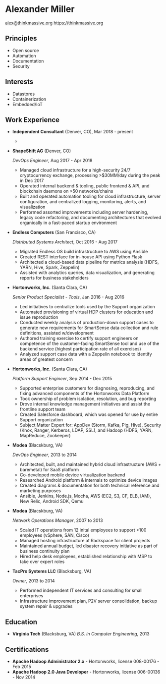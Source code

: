 Alexander Miller
==============

<alex@thinkmassive.org>
<https://thinkmassive.org>

Principles
--------------
- Open source
- Automation
- Documentation
- Security

Interests
--------------
- Datastores
- Containerization
- Embedded/IoT

Work Experience
-------------
*   **Independent Consultant** (Denver, CO), Mar 2018 - present

    - 

*   **ShapeShift AG** (Denver, CO)

    *DevOps Engineer*, Aug 2017 - Apr 2018

    - Managed cloud infrastructure for a high-security 24/7 cryptocurrency exchange, processing &gt;$30MM/day during the peak in Dec 2017
    - Operated internal backend & tooling, public frontend & API, and blockchain daemons on >50 networks/chains
    - Built and operated automation tooling for cloud infrastructure, server configuration, and centralized logging, monitoring, alerts, and visualization
    - Performed assorted improvements including server hardening, legacy code refactoring, and documenting architectures that evolved organically in a fast-paced startup environment

*   **Endless Computers** (San Francisco, CA)
    
    *Distributed Systems Architect*, Oct 2016 - Aug 2017

    - Migrated Endless OS build infrastructure to AWS using Ansible
    - Created REST interface for in-house API using Python Flask
    - Architected a cloud-based data pipeline for metrics analysis (HDFS, YARN, Hive, Spark, Zeppelin)
    - Assisted with analytics queries, data visualization, and generating reports for business stakeholders

*   **Hortonworks, Inc.** (Santa Clara, CA)

    *Senior Product Specialist - Tools*, Jan 2016 - Aug 2016

    - Led initiatives to centralize tools used by the Support organization
    - Automated provisioning of virtual HDP clusters for education and issue reproduction
    - Conducted weekly analysis of production-down support cases to generate new requirements for SmartSense data collection and rule definitions, assisted w/development
    - Authored training exercise to certify support engineers on competence of the customer-facing SmartSense tool and use of the backend service (highest participation rate of all exercises)
    - Analyzed support case data with a Zeppelin notebook to identify areas of greatest concern

*   **Hortonworks, Inc.** (Santa Clara, CA)

    *Platform Support Engineer*, Sep 2014 - Dec 2015

    - Supported enterprise customers for diagnosing, reproducing, and fixing advanced components of the Hortonworks Data Platform
    - Took ownership of problem isolation, resolution, and bug reporting
    - Drove internal knowledge management initiatives and assist the frontline support team
    - Created Salesforce dashboard, which was opened for use by entire Support organization
    - Subject Matter Expert for: AppDev (Storm, Kafka, Pig, Hive), Security (Knox, Ranger, Kerberos, LDAP, SSL), and Hadoop (HDFS, YARN, MapReduce, Zookeeper)

*   **Modea** (Blacskburg, VA)

    *DevOps Engineer*, 2013 to 2014

    - Architected, built, and maintained hybrid cloud infrastructure (AWS + baremetal) for SaaS platform
    - Co-developed mobile device virtualization backend
    - Researched Android platform & internals to optimize device images
    - Created diagrams & documentation for both technical reference and marketing purposes
    - Ansible, Jenkins, Node.js, Mocha, AWS (EC2, S3, CF, ELB, IAM), New Relic, Android SDK, Qemu
 
*   **Modea** (Blacskburg, VA)

    *Network Operations Manager*, 2007 to 2013

    - Scaled IT operations from 12 inital employees to support >100 employees (vSphere, SAN, Cisco)
    - Managed hosting infrastructure at Rackspace for client projects
    - Maintained annual budget, led disaster recovery initiative as part of business continuity plan
    - Hired help desk employees, established relationship with MSP to take over expert roles

*   **TacPro Systems LLC** (Blacksburg, VA)

    *Owner*, 2013 to 2014

    - Performed independent IT services and consulting for small enterprises
    - Infrastructure improvement plan, P2V server consolidation, backup system repair & upgrades


Education
-----------
*   **Virginia Tech** (Blacksburg, VA)
    *B.S. in Computer Engineering*, 2013


Certifications
----------------
  - **Apache Hadoop Administrator 2.x** - Hortonworks, license 008-00176 - Feb 2015
  - **Apache Hadoop 2.0 Java Developer** - Hortonworks, license 006-00136 - Nov 2014


[4]: http://hortonworks.com/smart-sense "SmartSense"
[5]: https://hortonworks.com "Hortonworks"
[6]: https://modea.com "Modea"
[7]: http://www.feec.ece.vt.edu/ "VT FEEC"
[8]: https://www.vt.edu "Virginia Tech"
[9]: http://hortonworks.com/training/hadoop-2-0-javadeveloper-certification-2/ "Apache Hadoop 2.0 Java Developer"
[10]: http://hortonworks.com/training/hadoop-2-administration-certification/ "Apache Hadoop Administrator 2.x"
[11]: https://www.microsoft.com/learning/en-us/exam-70-640.aspx "70-640 Active Directory Configuration"
[12]: https://www.microsoft.com/learning/en-us/exam-70-642.aspx "70-642 Network Infrastructure Configuration"
[13]: https://www.microsoft.com/learning/en-us/exam-70-646.aspx "70-646 MCITP: Server Administrator"
[14]: http://wireless.fcc.gov/services/index.htm?job=about_3&id=amateur#Technician "FCC Amateur Radio Operator, technician class"
[15]: http://www.redcross.org/lp/cpr-aed-firstaidhttp://www.redcross.org/lp/cpr-aed-firstaid "Red Cross CPR/AED/First Aid"
